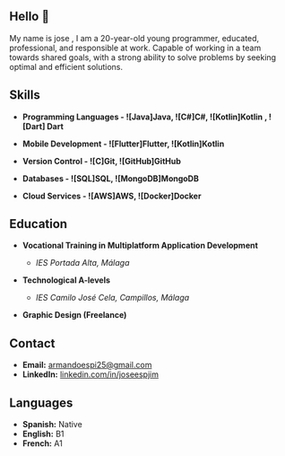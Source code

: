 ## Hello 👋

My name is jose , I am a 20-year-old young programmer, educated, professional, and responsible at work. Capable of working in a team towards shared goals, with a strong ability to solve problems by seeking optimal and efficient solutions.

## Skills

- **Programming Languages - ![Java]Java, ![C#]C#, ![Kotlin]Kotlin , ![Dart] Dart**

- **Mobile Development - ![Flutter]Flutter, ![Kotlin]Kotlin**

- **Version Control - ![C]Git, ![GitHub]GitHub**

- **Databases - ![SQL]SQL, ![MongoDB]MongoDB**

- **Cloud Services - ![AWS]AWS, ![Docker]Docker**
  
## Education

- **Vocational Training in Multiplatform Application Development**
  - *IES Portada Alta, Málaga*

- **Technological A-levels**
  - *IES Camilo José Cela, Campillos, Málaga*

- **Graphic Design (Freelance)**
    
## Contact

- **Email:** armandoespi25@gmail.com
- **LinkedIn:** [linkedin.com/in/joseespjim](https://www.linkedin.com/in/joseespjim)

## Languages

- **Spanish:** Native
- **English:** B1
- **French:** A1
